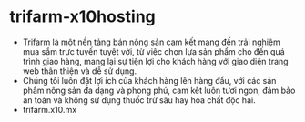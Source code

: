# trifarm-x10hosting

-   Trifarm là một nền tảng bán nông sản cam kết mang đến trải nghiệm mua sắm trực tuyến tuyệt vời, từ việc chọn lựa sản phẩm cho đến quá trình giao hàng, mang lại sự tiện lợi cho khách hàng với giao diện trang web thân thiện và dễ sử dụng.
-   Chúng tôi luôn đặt lợi ích của khách hàng lên hàng đầu, với các sản phẩm nông sản đa dạng và phong phú, cam kết luôn tươi ngon, đảm bảo an toàn và không sử dụng thuốc trừ sâu hay hóa chất độc hại.
-   trifarm.x10.mx
